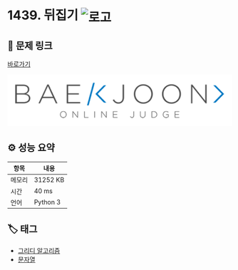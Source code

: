 # 1439. 뒤집기 <img src="https://d2gd6pc034wcta.cloudfront.net/tier/6.svg" alt="로고" height="32" style="vertical-align: middle;" />

## 🔗 문제 링크

[바로가기](https://www.acmicpc.net/problem/1439)

![백준 로고](../../images/boj.png)

## ⚙️ 성능 요약

| 항목   | 내용     |
| ------ | -------- |
| 메모리 | 31252 KB |
| 시간   | 40 ms    |
| 언어   | Python 3 |

## 🏷️ 태그

- [그리디 알고리즘](https://www.acmicpc.net/problemset?sort=ac_desc&algo=33)
- [문자열](https://www.acmicpc.net/problemset?sort=ac_desc&algo=158)
